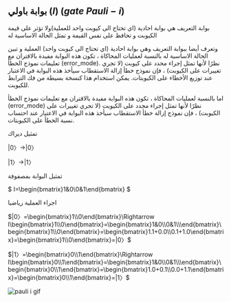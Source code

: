 
## بوابة باولي ($I$) ($gate$ $Pauli-i$) 
بوابة التعريف
هي بوابة احادية (اي تحتاج الى كيوبت واحد للعملية)ولا تؤثر على قيمة الكيوبت و تحافظ على نفس القيمة و تمثل الحالة الاساسية له

 
وتعرف أيضا ببوابة التعريف وهي بوابة احادية (اي تحتاج الى كيوبت واحد) العملية  و تبين الحالة الاساسية له
بالنسبة لعمليات المحاكاة ، تكون هذه البوابة مفيدة بالاقتران مع تعليمات نموذج الخطأ (error_mode). نظرًا لأنها تمثل إجراء محدد على كيوبت (لا تجري تغييرات على الكيوبت) ، فإن نموذج خطأ إزالة الاستقطاب سيأخذ هذه البوابة في الاعتبار عند توزيع الأخطاء على الكيوبتات. يمكن استخدام هذا كنسخة بسيطة من فك الترابط للكيوبت.

اما بالنسبة لعمليات المحاكاة ، تكون هذه البوابة مفيدة بالاقتران مع تعليمات نموذج الخطأ (error_mode) نظرًا لأنها تمثل إجراء محدد على الكيوبت (لا تجري تغييرات على الكيوبت) ، فإن نموذج إزالة خطأ الاستقطاب سيأخذ هذه البوابة في الاعتبار عند احتساب نسبة الخطأ على الكيوبتات. 


<!-- صورة لتمثيل تأثير البوابة على كرة بلوخ -->

<!-- مصفوفة باولي -->


تمثيل ديراك

$|0〉\rightarrow|0〉$

$|1〉\rightarrow|1〉$

تمثيل البوابة بمصفوفة 

$ I=\begin{bmatrix}1&0\\0&1\end{bmatrix} $

اجراء العملية رياضيا 

$|0〉=\begin{bmatrix}1\\0\end{bmatrix}\Rightarrow I\begin{bmatrix}1\\0\end{bmatrix}=\begin{bmatrix}1&0\\0&1\\\end{bmatrix}\begin{bmatrix}1\\0\end{bmatrix}=\begin{bmatrix}1.1+0.0\\0.1+1.0\end{bmatrix}=\begin{bmatrix}1\\0\end{bmatrix}=|0〉$

$|1〉=\begin{bmatrix}0\\1\end{bmatrix}\Rightarrow I\begin{bmatrix}0\\1\end{bmatrix}=\begin{bmatrix}1&0\\0&1\\\end{bmatrix}\begin{bmatrix}0\\1\end{bmatrix}=\begin{bmatrix}1.0+0.1\\0.0+1.1\end{bmatrix}=\begin{bmatrix}0\\1\end{bmatrix}=|1〉$



 ![pauli i gif](~/images/pauliIG.gif)

